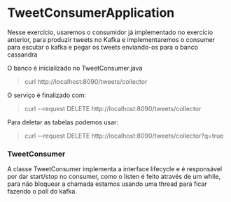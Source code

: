 # TweetConsumerApplication

Nesse exercício, usaremos o consumidor já implementado no exercício anterior, para produzir tweets no Kafka e
implementaremos o consumer para escutar o kafka e pegar os tweets enviando-os para o banco cassandra

O banco é inicializado no TweetConsumer.java

> curl http://localhost:8090/tweets/collector

O serviço é finalizado com:

> curl --request DELETE http://localhost:8090/tweets/collector

Para deletar as tabelas podemos usar:

> curl --request DELETE http://localhost:8090/tweets/collector?q=true

### TweetConsumer
 A classe TweetConsumer implementa a interface lifecycle e é responsável por dar start/stop no consumer, como o listen
 é feito através de um while, para não bloquear a chamada estamos usando uma thread para ficar fazendo o poll do kafka.

